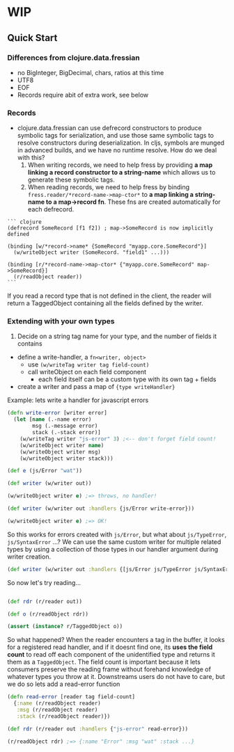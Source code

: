 
# WIP

## Quick Start

### Differences from clojure.data.fressian
  + no BigInteger, BigDecimal, chars, ratios at this time
  + UTF8
  + EOF
  + Records require abit of extra work, see below

### Records
   - clojure.data.fressian can use defrecord constructors to produce symbolic tags for serialization, and use those same symbolic tags to resolve constructors during deserialization. In cljs, symbols are munged in advanced builds, and we have no runtime resolve. How do we deal with this?
     1. When writing records, we need to help fress by providing __a map linking a record constructor to a string-name__ which allows us to generate these symbolic tags.
     2. When reading records, we need to help fress by binding `fress.reader/*record-name->map-ctor*` to  __a map linking a string-name to a map->record fn__. These fns are created automatically for each defrecord.

    ``` clojure
    (defrecord SomeRecord [f1 f2]) ; map->SomeRecord is now implicitly defined

    (binding [w/*record->name* {SomeRecord "myapp.core.SomeRecord"}]
      (w/writeObject writer (SomeRecord. "field1" ...)))

    (binding [r/*record-name->map-ctor* {"myapp.core.SomeRecord" map->SomeRecord}]
      (r/readObject reader))
    ```

If you read a record type that is not defined in the client, the reader will return a TaggedObject containing all the fields defined by the writer.


### Extending with your own types
  1. Decide on a string tag name for your type, and the number of fields it contains
  + define a write-handler, a `fn<writer, object>`
    + use `(w/writeTag writer tag field-count)`
    + call writeObject on each field component
      + each field itself can be a custom type with its own tag + fields
  + create a writer and pass a map of `{type writeHandler}`


  Example: lets write a handler for javascript errors

  ```clojure
  (defn write-error [writer error]
    (let [name (.-name error)
          msg (.-message error)
          stack (.-stack error)]
      (w/writeTag writer "js-error" 3) ;<-- don't forget field count!
      (w/writeObject writer name)
      (w/writeObject writer msg)
      (w/writeObject writer stack)))

  (def e (js/Error "wat"))

  (def writer (w/writer out))

  (w/writeObject writer e) ;=> throws, no handler!

  (def writer (w/writer out :handlers {js/Error write-error}))

  (w/writeObject writer e) ;=> OK!
  ```
So this works for errors created with `js/Error`, but what about `js/TypeError`, `js/SyntaxError` ...? We can use the same custom writer for multiple related types by using a collection of those types in our handler argument during writer creation.

  ```clojure
  (def writer (w/writer out :handlers {[js/Error js/TypeError js/SyntaxError]  write-error}))
  ```

  So now let's try reading...

  ```clojure

  (def rdr (r/reader out))

  (def o (r/readObject rdr))

  (assert (instance? r/TaggedObject o))
  ```

  So what happened? When the reader encounters a tag in the buffer, it looks for a registered read handler, and if it doesnt find one, its **uses the field count** to read off each component of the unidentified type and returns it them as a `TaggedObject`. The field count is important because it lets consumers preserve the reading frame without forehand knowledge of whatever types you throw at it. Downstreams users do not have to care, but we do so lets add a read-error function

  ```clojure
  (defn read-error [reader tag field-count]
    {:name (r/readObject reader)
     :msg (r/readObject reader)
     :stack (r/readObject reader)})

  (def rdr (r/reader out :handlers {"js-error" read-error}))

  (r/readObject rdr) ;=> {:name "Error" :msg "wat" :stack ...}

  ```


